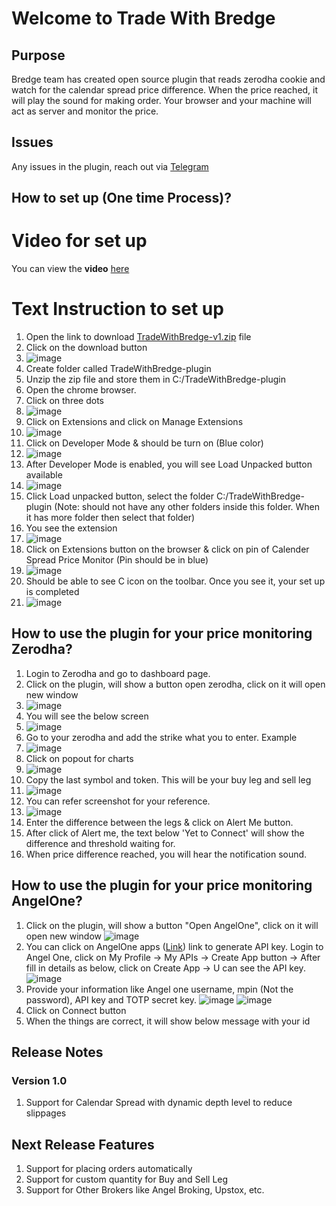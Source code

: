 # Welcome to Trade With Bredge
## Purpose
Bredge team has created open source plugin that reads zerodha cookie and watch for the calendar spread price difference. When the price reached, it will play the sound for making order.
Your browser and your machine will act as server and monitor the price.

## Issues
Any issues in the plugin, reach out via [Telegram](https://t.me/TradeWithBredge)

## How to set up (One time Process)?
# Video for set up
You can view the **video** [here](https://youtu.be/_UDUnPlqyCI)

# Text Instruction to set up
1. Open the link to download [TradeWithBredge-v1.zip](https://drive.google.com/file/d/13dM9l85VdlWOAyDu-oMjlJd8crnsWmWA/view?usp=sharing) file
2. Click on the download button
3. ![image](https://github.com/user-attachments/assets/61333038-e20e-4de0-9f59-848e26df8a6e)
4. Create folder called TradeWithBredge-plugin 
5. Unzip the zip file and store them in C:/TradeWithBredge-plugin
6. Open the chrome browser.
7. Click on three dots
8. ![image](https://github.com/user-attachments/assets/6192bca0-17a4-4ee1-b3b1-4e1c8c1d3f44)
9. Click on Extensions and click on Manage Extensions
10. ![image](https://github.com/user-attachments/assets/b86e25ee-8881-469a-8e6e-a442fbf6a60e)
11. Click on Developer Mode & should be turn on (Blue color)
12. ![image](https://github.com/user-attachments/assets/901eb84c-cfd7-4614-93ec-c93bf21395a7)
13. After Developer Mode is enabled, you will see Load Unpacked button available
14. ![image](https://github.com/user-attachments/assets/dc26a5eb-a250-435e-a1f2-8d390eb75d40)
15. Click Load unpacked button, select the folder C:/TradeWithBredge-plugin (Note: should not have any other folders inside this folder. When it has more folder then select that folder)
16. You see the extension
17. ![image](https://github.com/user-attachments/assets/bc40185b-bb53-4bc3-858e-eb644c4a4f6b)
18. Click on Extensions button on the browser & click on pin of Calender Spread Price Monitor (Pin should be in blue)
19. ![image](https://github.com/user-attachments/assets/23a002c2-08f0-4489-8662-20bc62e1bbf3)
20. Should be able to see C icon on the toolbar. Once you see it, your set up is completed
21. ![image](https://github.com/user-attachments/assets/7ad67a31-a451-4df1-9b39-81a946d82728)

## How to use the plugin for your price monitoring **Zerodha**?
1. Login to Zerodha and go to dashboard page.
2. Click on the plugin, will show a button open zerodha, click on it will open new window
3. ![image](https://github.com/user-attachments/assets/f2b2c1ea-b499-4589-86b7-0193f7ec1bfd)
4. You will see the below screen
5. ![image](https://github.com/user-attachments/assets/4873f41c-9f0d-42ec-8592-5417a6f83748)
6. Go to your zerodha and add the strike what you to enter. Example
7. ![image](https://github.com/user-attachments/assets/b783b8b4-9ae6-4fb2-92e4-b7d1927a7243)
8. Click on popout for charts
9. ![image](https://github.com/user-attachments/assets/3e447a20-0268-484a-872b-ecc8d2ab85a1)
10. Copy the last symbol and token. This will be your buy leg and sell leg
11. ![image](https://github.com/user-attachments/assets/408b23cb-209e-45d7-ba11-70a237f04003)
12. You can refer screenshot for your reference.
13. ![image](https://github.com/user-attachments/assets/5be86ff1-6801-4be9-ae56-cbc7ba494cc5)
14. Enter the difference between the legs & click on Alert Me button.
15. After click of Alert me, the text below 'Yet to Connect' will show the difference and threshold waiting for.
16. When price difference reached, you will hear the notification sound.

## How to use the plugin for your price monitoring **AngelOne**?
1. Click on the plugin, will show a button "Open AngelOne", click on it will open new window
 ![image](https://github.com/user-attachments/assets/aad42567-f309-4b4a-a028-c6b671f10818)
2. You can click on AngelOne apps ([Link](https://smartapi.angelbroking.com/signin#)) link to generate API key. Login to Angel One, click on My Profile -> My APIs -> Create App button -> After fill in details as below, click on Create App -> U can see the API key.
![image](https://github.com/user-attachments/assets/a44c141f-4bea-48a9-8f9e-def84641c9ac)
3. Provide your information like Angel one username, mpin (Not the password), API key and TOTP secret key.
![image](https://github.com/user-attachments/assets/b2462268-b9b7-4729-9c5b-556e0ab131f9)
![image](https://github.com/user-attachments/assets/0d4b82fb-1979-44ea-a122-fa17b6b3b880)
5. Click on Connect button
6. When the things are correct, it will show below message with your id 


## Release Notes
### Version 1.0
1. Support for Calendar Spread with dynamic depth level to reduce slippages

## Next Release Features
1. Support for placing orders automatically
2. Support for custom quantity for Buy and Sell Leg
3. Support for Other Brokers like Angel Broking, Upstox, etc.
